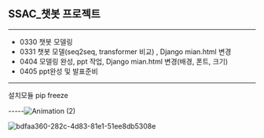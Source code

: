 ##  SSAC_챗봇 프로젝트
----------------
* 0330 챗봇 모델링
* 0331 챗봇 모델(seq2seq, transformer 비교) , Django mian.html 변경
* 0404 모델링 완성, ppt 작업, Django mian.html 변경(배경, 폰트, 크기)
* 0405 ppt완성 및 발표준비

-------------

설치모듈 pip freeze 

-----![Animation (2)](https://user-images.githubusercontent.com/86470595/161506289-5838366e-58e5-44be-9989-3a630de12067.gif)


![bdfaa360-282c-4d83-81e1-51ee8db5308e](https://user-images.githubusercontent.com/86470595/160754662-b5c1e5d5-7140-40c8-ad73-0214709828be.png)
